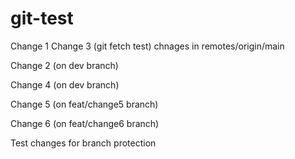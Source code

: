 # git-test

Change 1
Change 3 (git fetch test) chnages in remotes/origin/main

Change 2 (on dev branch)

Change 4 (on dev branch)

Change 5 (on feat/change5 branch)

Change 6 (on feat/change6 branch)

Test changes for branch protection

